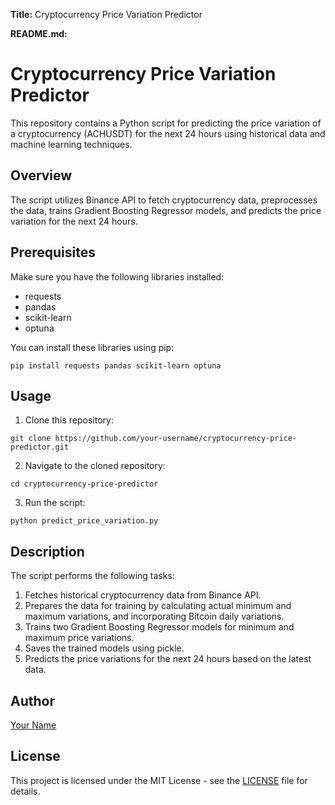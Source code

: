 **Title:**
Cryptocurrency Price Variation Predictor

**README.md:**

# Cryptocurrency Price Variation Predictor

This repository contains a Python script for predicting the price variation of a cryptocurrency (ACHUSDT) for the next 24 hours using historical data and machine learning techniques.

## Overview

The script utilizes Binance API to fetch cryptocurrency data, preprocesses the data, trains Gradient Boosting Regressor models, and predicts the price variation for the next 24 hours.

## Prerequisites

Make sure you have the following libraries installed:

- requests
- pandas
- scikit-learn
- optuna

You can install these libraries using pip:

```
pip install requests pandas scikit-learn optuna
```

## Usage

1. Clone this repository:

```
git clone https://github.com/your-username/cryptocurrency-price-predictor.git
```

2. Navigate to the cloned repository:

```
cd cryptocurrency-price-predictor
```

3. Run the script:

```
python predict_price_variation.py
```

## Description

The script performs the following tasks:

1. Fetches historical cryptocurrency data from Binance API.
2. Prepares the data for training by calculating actual minimum and maximum variations, and incorporating Bitcoin daily variations.
3. Trains two Gradient Boosting Regressor models for minimum and maximum price variations.
4. Saves the trained models using pickle.
5. Predicts the price variations for the next 24 hours based on the latest data.

## Author

[Your Name](https://github.com/your-username)

## License

This project is licensed under the MIT License - see the [LICENSE](LICENSE) file for details.
